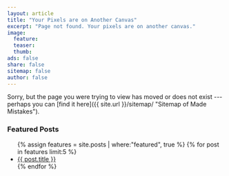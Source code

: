 ```yaml
---
layout: article
title: "Your Pixels are on Another Canvas"
excerpt: "Page not found. Your pixels are on another canvas."
image:
  feature:
  teaser:
  thumb:
ads: false
share: false
sitemap: false
author: false
---
```


Sorry, but the page you were trying to view has moved or does not exist --- perhaps you can [find it here]({{ site.url }}/sitemap/ "Sitemap of Made Mistakes").

### Featured Posts

<ul>
{% assign features = site.posts | where:"featured", true %}
{% for post in features limit:5 %}
  <li><a href="{{ site.url }}{{ post.url }}">{{ post.title }}</a></li>
{% endfor %}
</ul>

<script type="text/javascript">
  var GOOG_FIXURL_LANG = 'en';
  var GOOG_FIXURL_SITE = 'http://gaoshanjia.com'
</script>
<script type="text/javascript" src="https://linkhelp.clients.google.com/tbproxy/lh/wm/fixurl.js"></script>
